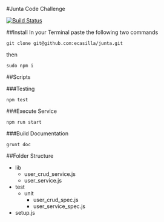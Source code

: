 #Junta Code Challenge

[![Build Status](https://travis-ci.org/ecasilla/junta.svg?branch=master)](https://travis-ci.org/ecasilla/junta)

##Install 
In your Terminal paste the following two commands

`git clone git@github.com:ecasilla/junta.git`

then

`sudo npm i`

##Scripts

###Testing

`npm test`

###Execute Service

`npm run start`

###Build Documentation

`grunt doc`


##Folder Structure

 *  lib
    * user_crud_service.js
    * user_service.js
 *  test
     * unit
       * user_crud_spec.js
       * user_service_spec.js
   * setup.js
  
